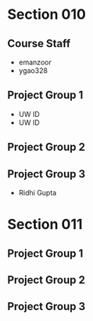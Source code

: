 # Section 010

## Course Staff

   * emanzoor
   * ygao328

## Project Group 1

   * UW ID
   * UW ID

## Project Group 2

## Project Group 3
   * Ridhi Gupta

# Section 011

## Project Group 1

## Project Group 2

## Project Group 3


   
